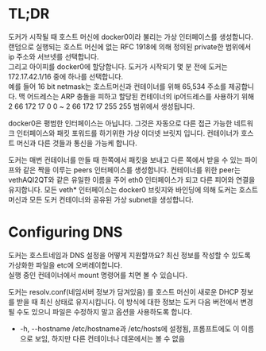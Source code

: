 TL;DR
=====

도커가 시작될 때 호스트 머신에 docker0이라 불리는 가상 인터페이스를 생성합니다. 
랜덤으로 실행되는 호스트 머신에 없는 RFC 1918에 의해 정의된 private한 범위에서 ip 주소와 서브넷를 선택합니다.  
그리고 아이피를 docker0에 할당합니다. 도커가 시작되기 몇 분 전에 도커는 172.17.42.1/16 중에 하나를 선택합니다.  
예를 들어 16 bit netmask는 호스트머신과 컨테이너를 위해 65,534 주소를 제공합니다.
맥 어드레스는 ARP 충돌을 피하고 할당된 컨테이너의 ip어드레스를 사용하기 위해  2 66 172 17 0 0 ~ 2 66 172 17 255 255 범위에서 생성됩니다. 

docker0은 평범한 인터페이스는 아닙니다. 
그것은 자동으로 다른 접근 가능한 네트워크 인터페이스와 패킷 포워드를 하기위한 가상 이더넷 브릿지 입니다. 
컨테이너가 호스트 머신과 다른 것들과 통신을 가능케 합니다. 

도커는 매번 컨테이너를 만들 때 한쪽에서 패킷을 보내고 다른 쪽에서 받을 수 있는 파이프와 같은 짝을 이루는 peers 인터페이스를 생성합니다. 
컨테이너를 위한 peer는 vethAQI2QT와 같은 유일한 이름을 주어 eth0 인터페이스가 되고 다른 피어와 연결을 유지합니다. 
모든 veth* 인터페이스는 docker0 브릿지와 바인딩에 의해 도커는 호스트 머신과 모든 도커 컨테이너와 공유된 가상 subnet을 생성합니다. 

Configuring DNS
===============
도커는 호스트네임과 DNS 설정을 어떻게 지원할까요? 최신 정보를 작성할 수 있도록 가상화한 파일을 etc에 오버레이합니다.  
실행 중인 컨테이너에서 mount 명령어를 치면 볼 수 있습니다. 

도커는 resolv.conf(네임서버 정보가 담겨있음) 를 호스트 머신이 새로운 DHCP 정보를 받을 때 최신 상태로 유지시킵니다. 이 방식에 대한 정보는 도커 다음 버전에서 
변경될 수도 있으니 파일은 수정하지 말고 옵션을 사용하도록 합니다. 

- -h, --hostname /etc/hostname과 /etc/hosts에 설정됨, 프롬프트에도 이 이름으로 보임, 하지만 다른 컨테이너나 데몬에서는 볼 수 없음
